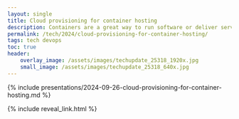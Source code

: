 ```yaml
---
layout: single
title: Cloud provisioning for container hosting
description: Containers are a great way to run software or deliver services, they just need hosting in such a way that they're manageable, scalable and secure
permalink: /tech/2024/cloud-provisioning-for-container-hosting/
tags: tech devops
toc: true
header:
    overlay_image: /assets/images/techupdate_25318_1920x.jpg
    small_image: /assets/images/techupdate_25318_640x.jpg
---
```


{% include presentations/2024-09-26-cloud-provisioning-for-container-hosting.md %}

{% include reveal_link.html %}
